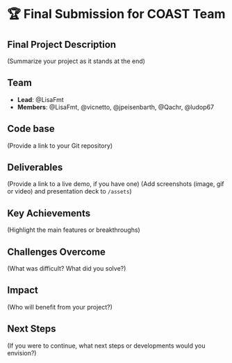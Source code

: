 # 🏆 Final Submission for COAST Team

## Final Project Description
(Summarize your project as it stands at the end)

## Team
- **Lead**: @LisaFmt
- **Members**: @LisaFmt, @vicnetto, @jpeisenbarth, @Qachr, @ludop67

## Code base
(Provide a link to your Git repository)

## Deliverables 
(Provide a link to a live demo, if you have one)
(Add screenshots (image, gif or video) and presentation deck to `/assets`)

## Key Achievements
(Highlight the main features or breakthroughs)

## Challenges Overcome
(What was difficult? What did you solve?)

## Impact
(Who will benefit from your project?)

## Next Steps
(If you were to continue, what next steps or developments would you envision?)
